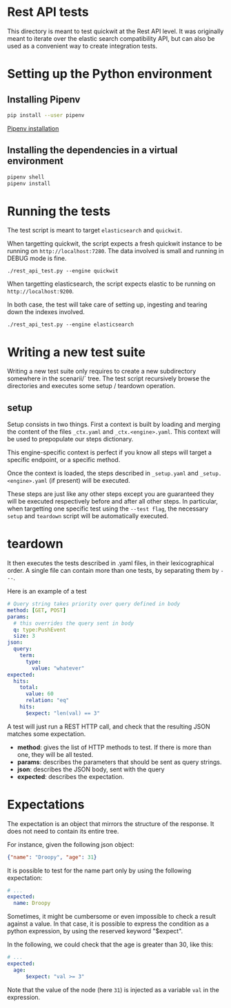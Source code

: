 # Rest API tests

This directory is meant to test quickwit at the Rest API level.
It was originally meant to iterate over the elastic search compatibility API,
but can also be used as a convenient way to create integration tests.

# Setting up the Python environment

## Installing Pipenv

```bash
pip install --user pipenv
```

[Pipenv installation](https://pipenv.pypa.io/en/latest/installation/)

## Installing the dependencies in a virtual environment

```bash
pipenv shell
pipenv install
```

# Running the tests

The test script is meant to target `elasticsearch` and `quickwit`.

When targetting quickwit, the script expects a fresh quickwit instance
to be running on `http://localhost:7280`. The data involved is small and
running in DEBUG mode is fine.

```./rest_api_test.py --engine quickwit```

When targetting elasticsearch, the script expects elastic to be running on
`http://localhost:9200`.

In both case, the test will take care of setting up, ingesting and tearing down the
indexes involved.

```./rest_api_test.py --engine elasticsearch```

# Writing a new test suite

Writing a new test suite only requires to create a new subdirectory somewhere in the scenarii/` tree.
The test script recursively browse the directories and executes some setup / teardown operation.

## setup

Setup consists in two things. First a context is built by loading and merging the content of the files `_ctx.yaml` and `_ctx.<engine>.yaml`.
This context will be used to prepopulate our steps dictionary.

This engine-specific context is perfect if you know all steps will target a specific endpoint, or a specific method.

Once the context is loaded, the steps described in `_setup.yaml` and `_setup.<engine>.yaml` (if present) will be executed.

These steps are just like any other steps except you are guaranteed they will be executed respectively before and after all other steps.
In particular, when targetting one specific test using the `--test flag`,
the necessary `setup` and `teardown` script will be automatically executed.

# teardown

It then executes the tests described in .yaml files, in their lexicographical order.
A single file can contain more than one tests, by separating them by `---`.

Here is an example of a test

```yaml
# Query string takes priority over query defined in body
method: [GET, POST]
params:
  # this overrides the query sent in body
  q: type:PushEvent
  size: 3
json:
  query:
    term:
      type:
        value: "whatever"
expected:
  hits:
    total:
      value: 60
      relation: "eq"
    hits:
      $expect: "len(val) == 3"
```

A test will just run a REST HTTP call, and check that the resulting JSON matches
some expectation.


- **method**: gives the list of HTTP methods to test. If there is more than one, they will be all tested.
- **params**: describes the parameters that should be sent as query strings.
- **json**: describes the JSON body, sent with the query
- **expected**: describes the expectation.

# Expectations

The expectation is an object that mirrors the structure of the response.
It does not need to contain its entire tree.

For instance, given the following json object:
```json
{"name": "Droopy", "age": 31}
```

It is possible to test for the name part only by using the following expectation:
```yaml
# ...
expected:
  name: Droopy
```

Sometimes, it might be cumbersome or even impossible to check a result against a value.
In that case, it is possible to express the condition as a python expression, by using the reserved keyword "$expect".

In the following, we could check that the age is greater than 30, like this:
```yaml
# ...
expected:
  age:
      $expect: "val >= 3"
```

Note that the value of the node (here `31`) is injected as a variable `val` in the expression.
